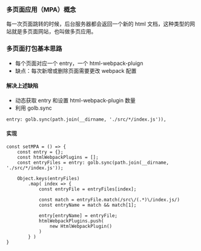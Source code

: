 ### 多页面应用（MPA）概念

每一次页面跳转的时候，后台服务器都会返回一个新的 html 文档，这种类型的网站就是多页面网站，也叫做多页应用。

### 多页面打包基本思路

- 每个页面对应一个 entry，一个 html-webpack-pluign
- 缺点：每次新增或删除页面需要更改 webpack 配置

#### 解决上述缺陷

- 动态获取 entry 和设置 html-webpack-plugin 数量
- 利用 golb.sync

~~~
entry: golb.sync(path.join(__dirname, './src/*/index.js')),
~~~

#### 实现

~~~
const setMPA = () => {
    const entry = {};
    const htmlWebpackPlugins = [];
    const entryFiles = entry: golb.sync(path.join(__dirname, './src/*/index.js'));

    Object.keys(entryFiles)
        .map( index => {
            const entryFile = entryFiles[index];

            const match = entryFile.match(/src\/(.*)\/index.js/)
            const entryName = match && match[1];

            entry[entryName] = entryFile;
            htmlWebpackPlugins.push(
                new HtmlWebpackPlugin()
            )
        } )
}
~~~